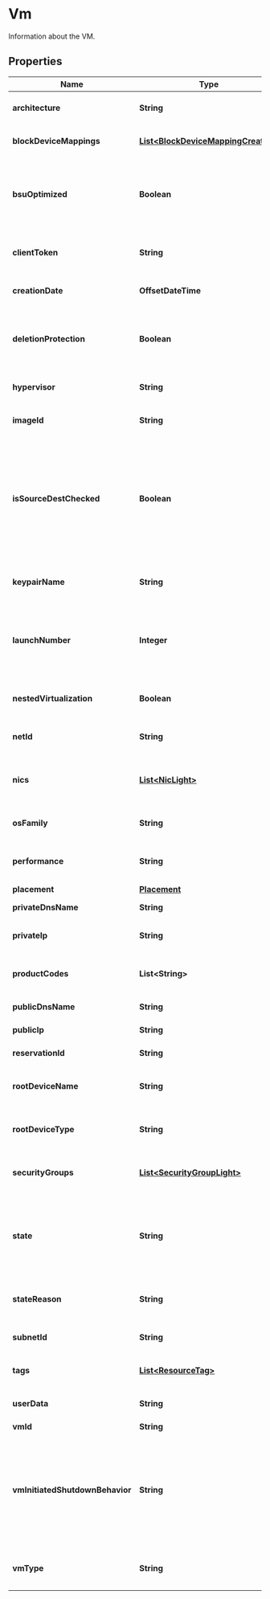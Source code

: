 

# Vm

Information about the VM.

## Properties

| Name | Type | Description | Notes |
|------------ | ------------- | ------------- | -------------|
|**architecture** | **String** | The architecture of the VM (&#x60;i386&#x60; \\| &#x60;x86_64&#x60;). |  [optional] |
|**blockDeviceMappings** | [**List&lt;BlockDeviceMappingCreated&gt;**](BlockDeviceMappingCreated.md) | The block device mapping of the VM. |  [optional] |
|**bsuOptimized** | **Boolean** | This parameter is not available. It is present in our API for the sake of historical compatibility with AWS. |  [optional] |
|**clientToken** | **String** | The idempotency token provided when launching the VM. |  [optional] |
|**creationDate** | **OffsetDateTime** | The date and time (UTC) of creation of the VM. |  [optional] |
|**deletionProtection** | **Boolean** | If true, you cannot delete the VM unless you change this parameter back to false. |  [optional] |
|**hypervisor** | **String** | The hypervisor type of the VMs (&#x60;ovm&#x60; \\| &#x60;xen&#x60;). |  [optional] |
|**imageId** | **String** | The ID of the OMI used to create the VM. |  [optional] |
|**isSourceDestChecked** | **Boolean** | (Net only) If true, the source/destination check is enabled. If false, it is disabled. This value must be false for a NAT VM to perform network address translation (NAT) in a Net. |  [optional] |
|**keypairName** | **String** | The name of the keypair used when launching the VM. |  [optional] |
|**launchNumber** | **Integer** | The number for the VM when launching a group of several VMs (for example, &#x60;0&#x60;, &#x60;1&#x60;, &#x60;2&#x60;, and so on). |  [optional] |
|**nestedVirtualization** | **Boolean** | If true, nested virtualization is enabled. If false, it is disabled. |  [optional] |
|**netId** | **String** | The ID of the Net in which the VM is running. |  [optional] |
|**nics** | [**List&lt;NicLight&gt;**](NicLight.md) | (Net only) The network interface cards (NICs) the VMs are attached to. |  [optional] |
|**osFamily** | **String** | Indicates the operating system (OS) of the VM. |  [optional] |
|**performance** | **String** | The performance of the VM (&#x60;medium&#x60; \\| &#x60;high&#x60; \\|  &#x60;highest&#x60;). |  [optional] |
|**placement** | [**Placement**](Placement.md) |  |  [optional] |
|**privateDnsName** | **String** | The name of the private DNS. |  [optional] |
|**privateIp** | **String** | The primary private IP of the VM. |  [optional] |
|**productCodes** | **List&lt;String&gt;** | The product codes associated with the OMI used to create the VM. |  [optional] |
|**publicDnsName** | **String** | The name of the public DNS. |  [optional] |
|**publicIp** | **String** | The public IP of the VM. |  [optional] |
|**reservationId** | **String** | The reservation ID of the VM. |  [optional] |
|**rootDeviceName** | **String** | The name of the root device for the VM (for example, &#x60;/dev/sda1&#x60;). |  [optional] |
|**rootDeviceType** | **String** | The type of root device used by the VM (always &#x60;bsu&#x60;). |  [optional] |
|**securityGroups** | [**List&lt;SecurityGroupLight&gt;**](SecurityGroupLight.md) | One or more security groups associated with the VM. |  [optional] |
|**state** | **String** | The state of the VM (&#x60;pending&#x60; \\| &#x60;running&#x60; \\| &#x60;stopping&#x60; \\| &#x60;stopped&#x60; \\| &#x60;shutting-down&#x60; \\| &#x60;terminated&#x60; \\| &#x60;quarantine&#x60;). |  [optional] |
|**stateReason** | **String** | The reason explaining the current state of the VM. |  [optional] |
|**subnetId** | **String** | The ID of the Subnet for the VM. |  [optional] |
|**tags** | [**List&lt;ResourceTag&gt;**](ResourceTag.md) | One or more tags associated with the VM. |  [optional] |
|**userData** | **String** | The Base64-encoded MIME user data. |  [optional] |
|**vmId** | **String** | The ID of the VM. |  [optional] |
|**vmInitiatedShutdownBehavior** | **String** | The VM behavior when you stop it. If set to &#x60;stop&#x60;, the VM stops. If set to &#x60;restart&#x60;, the VM stops then automatically restarts. If set to &#x60;terminate&#x60;, the VM stops and is deleted. |  [optional] |
|**vmType** | **String** | The type of VM. For more information, see [VM Types](https://docs.outscale.com/en/userguide/VM-Types.html). |  [optional] |



